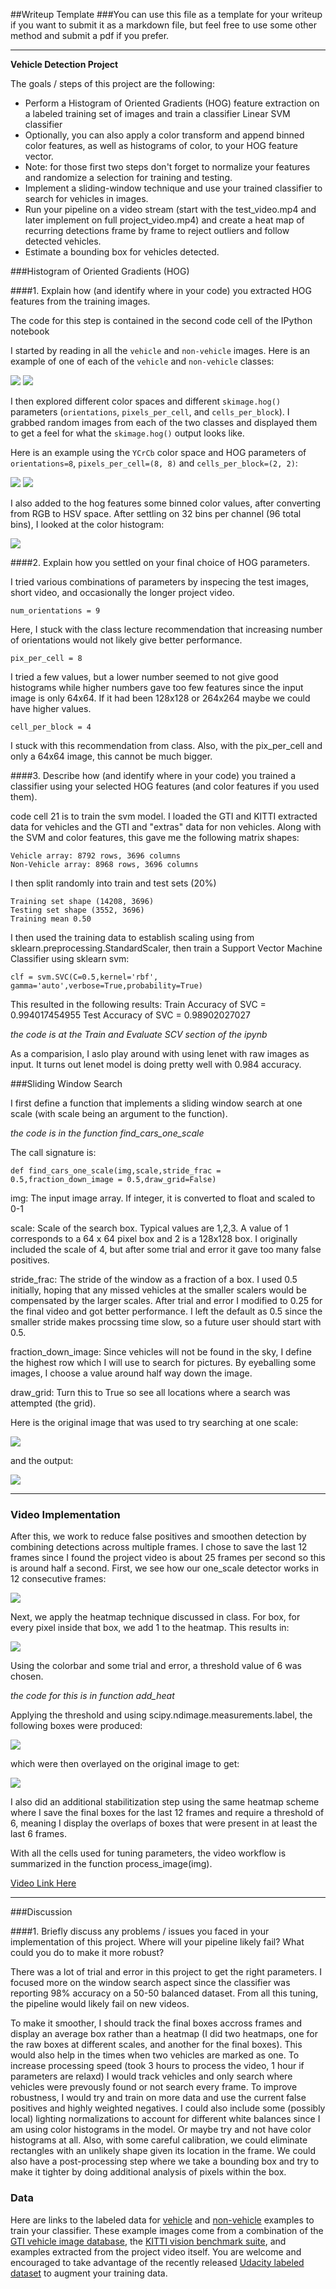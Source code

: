 ##Writeup Template
###You can use this file as a template for your writeup if you want to submit it as a markdown file, but feel free to use some other method and submit a pdf if you prefer.

---

**Vehicle Detection Project**

The goals / steps of this project are the following:

* Perform a Histogram of Oriented Gradients (HOG) feature extraction on a labeled training set of images and train a classifier Linear SVM classifier
* Optionally, you can also apply a color transform and append binned color features, as well as histograms of color, to your HOG feature vector. 
* Note: for those first two steps don't forget to normalize your features and randomize a selection for training and testing.
* Implement a sliding-window technique and use your trained classifier to search for vehicles in images.
* Run your pipeline on a video stream (start with the test_video.mp4 and later implement on full project_video.mp4) and create a heat map of recurring detections frame by frame to reject outliers and follow detected vehicles.
* Estimate a bounding box for vehicles detected.

###Histogram of Oriented Gradients (HOG)

####1. Explain how (and identify where in your code) you extracted HOG features from the training images.

The code for this step is contained in the second code cell of the IPython notebook 

I started by reading in all the `vehicle` and `non-vehicle` images.  Here is an example of one of each of the `vehicle` and `non-vehicle` classes:

![](./output_images/test_veh.jpg)
![](./output_images/test_non_veh.jpg)

I then explored different color spaces and different `skimage.hog()` parameters (`orientations`, `pixels_per_cell`, and `cells_per_block`).  I grabbed random images from each of the two classes and displayed them to get a feel for what the `skimage.hog()` output looks like.

Here is an example using the `YCrCb` color space and HOG parameters of `orientations=8`, `pixels_per_cell=(8, 8)` and `cells_per_block=(2, 2)`:

![](./output_images/hog_image.jpg)
![](./output_images/hog_image_non_car.jpg)

I also added to the hog features some binned color values, after converting from RGB to HSV space. After settling on 32 bins per channel (96 total bins), I looked at the color histogram:

![](./output_images/color_histogram.jpg)


####2. Explain how you settled on your final choice of HOG parameters.

I tried various combinations of parameters by inspecing the test images, short video, and occasionally the longer project video.

```num_orientations = 9```

Here, I stuck with the class lecture recommendation that increasing number of orientations would not likely give better performance.

```pix_per_cell = 8```

I tried a few values, but a lower number seemed to not give good histograms while higher numbers gave too few features since the input image is only 64x64. If it had been 128x128 or 264x264 maybe we could have higher values.

```cell_per_block = 4```

I stuck with this recommendation from class. Also, with the pix_per_cell and only a 64x64 image, this cannot be much bigger.


####3. Describe how (and identify where in your code) you trained a classifier using your selected HOG features (and color features if you used them).

code cell 21 is to train the svm model. 
I loaded the GTI and KITTI extracted data for vehicles and the GTI and "extras" data for non vehicles. Along with the SVM and color features, this gave me the following matrix shapes:

    Vehicle array: 8792 rows, 3696 columns
    Non-Vehicle array: 8968 rows, 3696 columns

I then split randomly into train and test sets (20%)

    Training set shape (14208, 3696)
    Testing set shape (3552, 3696)
    Training mean 0.50
    
I then used the training data to establish scaling using from sklearn.preprocessing.StandardScaler, then train a Support Vector Machine Classifier using sklearn svm:

```
clf = svm.SVC(C=0.5,kernel='rbf', gamma='auto',verbose=True,probability=True)
```

This resulted in the following results:
Train Accuracy of SVC =  0.994017454955
Test Accuracy of SVC =  0.98902027027

_the code is at the Train and Evaluate SCV section of the ipynb_


As a comparision, I aslo play around with using lenet with raw images as input. It turns out lenet model is doing pretty well with 0.984 accuracy. 

###Sliding Window Search

I first define a function that implements a sliding window search at one scale (with scale being an argument to the function).

_the code is in the function find\_cars\_one\_scale_

The call signature is:

```
def find_cars_one_scale(img,scale,stride_frac = 0.5,fraction_down_image = 0.5,draw_grid=False)
```
    
img: The input image array. If integer, it is converted to float and scaled to 0-1
  
scale: Scale of the search box. Typical values are 1,2,3. A value of 1 corresponds to a 64 x 64 pixel box and 2 is a 128x128 box. I originally included the scale of 4, but after some trial and error it gave too many false positives.
    
stride_frac: The stride of the window as a fraction of a box. I used 0.5 initially, hoping that any missed vehicles at the smaller scalers would be compensated by the larger scales. After trial and error  I modified to 0.25 for the final video and got better performance. I left the default as 0.5 since the smaller stride makes procssing time slow, so a future user should start with 0.5. 
    
fraction\_down\_image: Since vehicles will not be found in the sky, I define the highest row which I will use to search for pictures. By eyeballing some images, I choose a value around half way down the image. 
    
draw_grid: Turn this to True so see all locations where a search was attempted (the grid).

Here is the original image that was used to try searching at one scale:

![](./output_images/test_image.jpg)

and the output:

![](./output_images/test_image_with_detections.jpg)

---

### Video Implementation

After this, we work to reduce false positives and smoothen detection by combining detections across multiple frames. I chose to save the last 12 frames since I found the project video is about 25 frames per second so this is around half a second.  First, we see how our one_scale detector works in 12 consecutive frames:

![](./output_images/consecutive_detections.jpg)


Next, we apply the heatmap technique discussed in class. For box, for every pixel inside that box, we add 1 to the heatmap. This results in:

![](./output_images/heatmap.jpg)

Using the colorbar and some trial and error, a threshold value of 6 was chosen.

_the code for this is in function add\_heat_

Applying the threshold and using scipy.ndimage.measurements.label, the following boxes were produced:

![](./output_images/thresholded_boxes.jpg)

which were then overlayed on the original image to get:

![](./output_images/final_image.jpg)

I also did an additional stabilitization step using the same heatmap scheme where I save the final boxes for the last 12 frames and require a threshold of 6, meaning I display the overlaps of boxes that were present in at least the last 6 frames. 

With all the cells used for tuning parameters, the video workflow is summarized in the function process_image(img). 

[Video Link Here](./project_output.mp4)

---

###Discussion

####1. Briefly discuss any problems / issues you faced in your implementation of this project.  Where will your pipeline likely fail?  What could you do to make it more robust?

There was a lot of trial and error in this project to get the right parameters. I focused more on the window search aspect since the classifier was reporting 98% accuracy on a 50-50 balanced dataset. From all this tuning, the pipeline would likely fail on new videos. 
 
To make it smoother, I should track the final boxes accross frames and display an average box rather than a heatmap (I did two heatmaps, one for the raw boxes at different scales, and another for the final boxes). This would also help in the times when two vehicles are marked as one. To increase processing speed (took 3 hours to process the video, 1 hour if parameters are relaxd) I would track vehicles and only search where vehicles were prevously found or not search every frame. To improve robustness, I would try and train on more data and use the current false positives and highly weighted negatives. I could also include some (possibly local) lighting normalizations to account for different white balances since I am using color histograms in the model. Or maybe try and not have color histograms at all. Also, with some careful calibration, we could eliminate rectangles with an unlikely shape given its location in the frame. We could also have a post-processing step where we take a bounding box and try to make it tighter by doing additional analysis of pixels within the box.
### Data
Here are links to the labeled data for [vehicle](https://s3.amazonaws.com/udacity-sdc/Vehicle_Tracking/vehicles.zip) and [non-vehicle](https://s3.amazonaws.com/udacity-sdc/Vehicle_Tracking/non-vehicles.zip) examples to train your classifier.  These example images come from a combination of the [GTI vehicle image database](http://www.gti.ssr.upm.es/data/Vehicle_database.html), the [KITTI vision benchmark suite](http://www.cvlibs.net/datasets/kitti/), and examples extracted from the project video itself.   You are welcome and encouraged to take advantage of the recently released [Udacity labeled dataset](https://github.com/udacity/self-driving-car/tree/master/annotations) to augment your training data.  



